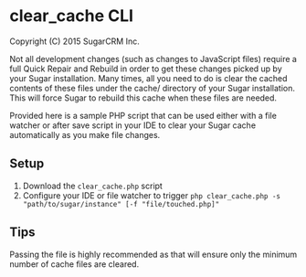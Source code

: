 # clear_cache CLI

Copyright (C) 2015 SugarCRM Inc.

Not all development changes (such as changes to JavaScript files) require a full Quick Repair and Rebuild in order to get these changes picked up by your Sugar installation.  Many times, all you need to do is clear the cached contents of these files under the cache/ directory of your Sugar installation.  This will force Sugar to rebuild this cache when these files are needed.

Provided here is a sample PHP script that can be used either with a file watcher or after save script in your IDE to clear your Sugar cache automatically as you make file changes.

## Setup

1. Download the `clear_cache.php` script
2. Configure your IDE or file watcher to trigger `php clear_cache.php -s "path/to/sugar/instance" [-f "file/touched.php]"`

## Tips
Passing the file is highly recommended as that will ensure only the minimum number of cache files are cleared.
